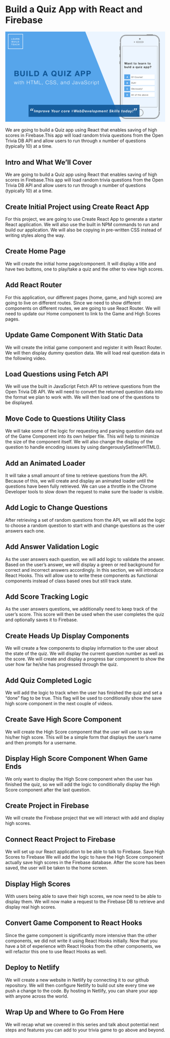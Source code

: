 # Build a Quiz App with React and Firebase

![Cover Image](./images/cover.png)

We are going to build a Quiz app using React that enables saving of high scores in Firebase.This app will load random trivia questions from the Open Trivia DB API and allow users to run through x number of questions (typically 10) at a time.

## Intro and What We’ll Cover

We are going to build a Quiz app using React that enables saving of high scores in Firebase.This app will load random trivia questions from the Open Trivia DB API and allow users to run through x number of questions (typically 10) at a time.

## Create Initial Project using Create React App

For this project, we are going to use Create React App to generate a starter React application. We will also use the built in NPM commands to run and build our application. We will also be copying in pre-written CSS instead of writing styles along the way.

## Create Home Page

We will create the initial home page/component. It will display a title and have two buttons, one to play/take a quiz and the other to view high scores.

## Add React Router

For this application, our different pages (home, game, and high scores) are going to live on different routes. Since we need to show different components on different routes, we are going to use React Router. We will need to update our Home component to link to the Game and High Scores pages.

## Update Game Component With Static Data

We will create the initial game component and register it with React Router. We will then display dummy question data. We will load real question data in the following video.

## Load Questions using Fetch API

We will use the built in JavaScript Fetch API to retrieve questions from the Open Trivia DB API. We will need to convert the returned question data into the format we plan to work with. We will then load one of the questions to be displayed.

## Move Code to Questions Utility Class

We will take some of the logic for requesting and parsing question data out of the Game Component into its own helper file. This will help to minimize the size of the component itself. We will also change the display of the question to handle encoding issues by using dangerouslySetInnerHTML().

## Add an Animated Loader

It will take a small amount of time to retrieve questions from the API. Because of this, we will create and display an animated loader until the questions have been fully retrieved. We can use a throttle in the Chrome Developer tools to slow down the request to make sure the loader is visible.

## Add Logic to Change Questions

After retrieving a set of random questions from the API, we will add the logic to choose a random question to start with and change questions as the user answers each one.

## Add Answer Validation Logic

As the user answers each question, we will add logic to validate the answer. Based on the user’s answer, we will display a green or red background for correct and incorrect answers accordingly. In this section, we will introduce React Hooks. This will allow use to write these components as functional components instead of class based ones but still track state.

## Add Score Tracking Logic

As the user answers questions, we additionally need to keep track of the user’s score. This score will then be used when the user completes the quiz and optionally saves it to Firebase.

## Create Heads Up Display Components

We will create a few components to display information to the user about the state of the quiz. We will display the current question number as well as the score. We will create and display a progress bar component to show the user how far he/she has progressed through the quiz.

## Add Quiz Completed Logic

We will add the logic to track when the user has finished the quiz and set a “done” flag to be true. This flag will be used to conditionally show the save high score component in the next couple of videos.

## Create Save High Score Component

We will create the High Score component that the user will use to save his/her high score. This will be a simple form that displays the user’s name and then prompts for a username.

## Display High Score Component When Game Ends

We only want to display the High Score component when the user has finished the quiz, so we will add the logic to conditionally display the High Score component after the last question.

## Create Project in Firebase

We will create the Firebase project that we will interact with add and display high scores.

## Connect React Project to Firebase

We will set up our React application to be able to talk to Firebase.
Save High Scores to Firebase
We will add the logic to have the High Score component actually save high scores in the Firebase database. After the score has been saved, the user will be taken to the home screen.

## Display High Scores

With users being able to save their high scores, we now need to be able to display them. We will now make a request to the Firebase DB to retrieve and display real high scores.

## Convert Game Component to React Hooks

Since the game component is significantly more intensive than the other components, we did not write it using React Hooks initially. Now that you have a bit of experience with React Hooks from the other components, we will refactor this one to use React Hooks as well.

## Deploy to Netlify

We will create a new website in Netlify by connecting it to our github repository. We will then configure Netlify to build out site every time we push a change to the code. By hosting in Netlify, you can share your app with anyone across the world.

## Wrap Up and Where to Go From Here

We will recap what we covered in this series and talk about potential next steps and features you can add to your trivia game to go above and beyond.
